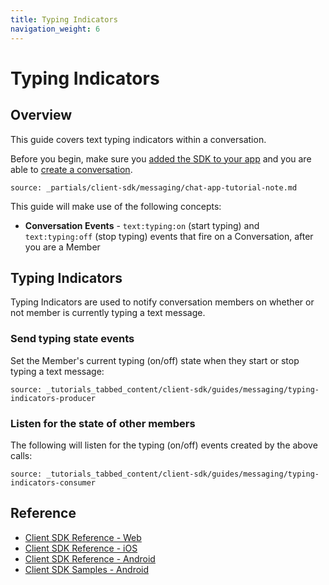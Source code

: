 ```yaml
---
title: Typing Indicators
navigation_weight: 6
---
```


# Typing Indicators


## Overview

This guide covers text typing indicators within a conversation.

Before you begin, make sure you [added the SDK to your app](/client-sdk/setup/add-sdk-to-your-app) and you are able to [create a conversation](/client-sdk/in-app-messaging/guides/simple-conversation).

```partial
source: _partials/client-sdk/messaging/chat-app-tutorial-note.md
```

This guide will make use of the following concepts:

- **Conversation Events** - `text:typing:on` (start typing) and `text:typing:off` (stop typing) events that fire on a Conversation, after you are a Member


## Typing Indicators

Typing Indicators are used to notify conversation members on whether or not member is currently typing a text message.

### Send typing state events

Set the Member's current typing (on/off) state when they start or stop typing a text message:

```tabbed_content
source: _tutorials_tabbed_content/client-sdk/guides/messaging/typing-indicators-producer
```

### Listen for the state of other members

The following will listen for the typing (on/off) events created by the above calls:

```tabbed_content
source: _tutorials_tabbed_content/client-sdk/guides/messaging/typing-indicators-consumer
```

## Reference

* [Client SDK Reference - Web](/sdk/client-sdk/javascript)
* [Client SDK Reference - iOS](/sdk/client-sdk/ios)
* [Client SDK Reference - Android](/sdk/client-sdk/android)
* [Client SDK Samples - Android](https://github.com/nexmo-community/client-sdk-android-samples)